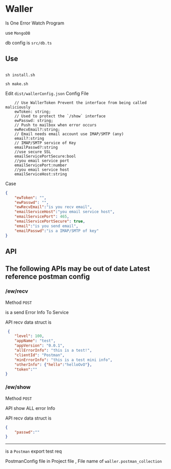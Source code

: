# Waller

Is One Error Watch Program

use `MongoDB`

db config  is `src/db.ts`


## Use

```

sh install.sh

sh make.sh

```

Edit `dist/wallerConfig.json` Config File

```
    // Use WallerToken Prevent the interface from being called maliciously
    ewToken: string;
    // Used to protect the `/show` interface
    ewPasswd: string;
    // Push to mailbox when error occurs
    ewRecvEmail?:string;
    // Email needs email account use IMAP/SMTP (any) 
    email?:string
    // IMAP/SMTP service of Key
    emailPasswd?:string
    //use secure SSL
    emailServicePortSecure:bool
    //you email service port
    emailServicePort:number
    //you email service host
    emailServiceHost:string
```

Case

```json
{
    "ewToken": "",
    "ewPasswd": "",
    "ewRecvEmail":"is you recv email",
    "emailServiceHost":"you email service host",
    "emailServicePort": 465,
    "emailServicePortSecure": true,
    "email":"is you send email",
    "emailPasswd":"is a IMAP/SMTP of key"
}
```


## API
## The following APIs may be out of date Latest reference postman config

### /ew/recv

Method `POST`

is a send Error Info To Service


API recv data struct is 

```json
 {
    "level": 100,
    "appName": "test",
    "appVersion": "0.0.1",
    "allErrorInfo": "this is a test!",
    "clientId": "Postman",
    "minErrorInfo": "this is a test mini info",
    "otherInfo": {"hello":"helloOvO"},
    "token":""
}
```


### /ew/show

Method `POST`

API show ALL error Info 

API recv data struct is 

```json
{
    "passwd":""
}
```

---

is a `Postman` export test req

PostmanConfig file in Project file , File name of `waller.postman_collection`